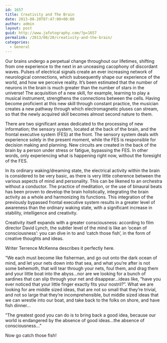 ```yaml
---
id: 1657
title: Creativity and The Brain
date: 2013-08-20T07:47:00+00:00
author: admin
layout: post
guid: http://www.jafotography.com/?p=1657
permalink: /2013/08/20/creativity-and-the-brain/
categories:
  - General
---
```

Our brains undergo a perpetual change throughout our lifetimes, shifting from one experience to the next in an unceasing cacophony of discordant waves. Pulses of electrical signals create an ever increasing network of neurological connections, which subsequently shape our experience of the world, and how we perceive reality. It&#8217;s been estimated that the number of neurons in the brain is much greater than the number of stars in the universe! The acquisition of a new skill, for example, learning to play a musical instrument, strengthens the connections between the cells. Having become proficient at this new skill through constant practice, the musician creates a new pathway through which electromagnetic pluses can stream, so that the newly acquired skill becomes almost second nature to them.

There are two significant areas dedicated to the processing of new information; the sensory system, located at the back of the brain, and the frontal executive system (FES) at the front. The sensory system deals with experience solely in the present moment, while the FES is responsible for decision making and planning. New circuits are created in the back of the brain by a person under stress or fatigue, bypassing the FES. In other words, only experiencing what is happening right now, without the foresight of the FES.

In its ordinary waking/dreaming state, the electrical activity within the brain is considered to be very basic, as there is very little coherence between the various aspects of mind and personality. This can be likened to an orchestra without a conductor. The practice of meditation, or the use of binaural beats has been proven to develop the brain holistically, integrating the brain activity as a whole and harmonizing its functions. This integration of the previously bypassed frontal executive system results in a greater level of awareness than the ordinary waking state, with a significant increase in stability, intelligence and creativity.

Creativity itself expands with a greater consciousness: according to film director David Lynch, the subtler level of the mind is like an ‘ocean of consciousness&#8217;: you can dive in to and ‘catch those fish&#8217;, in the form of creative thoughts and ideas.

Writer Terrence McKenna describes it perfectly here.

&#8220;We each must become like fisherman, and go out onto the dark ocean of mind, and let your nets down into that sea, and what you&#8217;re after is not some behemoth, that will tear through your nets, foul them, and drag them and your little boat into the abyss&#8230;nor are we looking for a bunch of sardines that can slip through your net and disappear&#8230;ideas like, &#8220;have you ever noticed that your little finger exactly fits your nostril?&#8221;. What we are looking for are middle sized ideas, that are not so small that they&#8217;re trivial, and not so large that they&#8217;re incomprehensible, but middle sized ideas that we can wrestle into our boat, and take back to the folks on shore, and have fish dinner&#8230;

&#8220;The greatest good you can do is to bring back a good idea, because our world is endangered by the absence of good ideas&#8230;the absence of consciousness&#8230;&#8221;

Now go catch those fish!